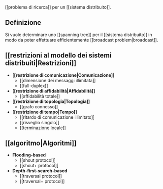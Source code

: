 [[problema di ricerca]] per un [[sistema distribuito]].

## Definizione

Si vuole determinare uno [[spanning tree]] per il [[sistema distribuito]] in modo da poter effettuare efficientemente [[broadcast problem|broadcast]].

## [[restrizioni al modello dei sistemi distribuiti|Restrizioni]]

- **[[restrizione di comunicazione|Comunicazione]]**
	- [[dimensione dei messaggi illimitata]]
	- [[full-duplex]]
- **[[restrizione di affidabilità|Affidabilità]]**
	- [[affidabilità totale]]
- **[[restrizione di topologia|Topologia]]**
	- [[grafo connesso]]
- **[[restrizione di tempo|Tempo]]**
	- [[ritardo di comunicazione illimitato]]
	- [[risveglio singolo]]
	- [[terminazione locale]]

## [[algoritmo|Algoritmi]]

- **Flooding-based**
	- [[shout protocol]]
	- [[shout+ protocol]]
- **Depth-first-search-based**
	- [[traversal protocol]]
	- [[traversal+ protocol]]
